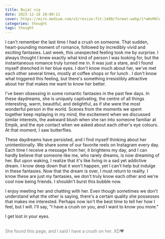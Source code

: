 ```yaml
---
title: Bujać się
date: 2023-12-18 20:00:11
cover: https://miro.medium.com/v2/resize:fit:1400/format:webp/1*wHsM4lnTwnnkszc-depMbA.jpeg
categories: thought
tags: thought
---
```


I can't remember the last time I had a crush on someone. That sudden, heart-pounding moment of romance, followed by incredibly vivid and exciting fantasies. Last week, this unexpected feeling took me by surprise. I always thought I knew exactly what kind of person I was looking for, but the instantaneous romance truly turned me in. It was just a stare, and I found myself drenched in her blue eyes. I don't know much about her, we've met each other several times, mostly at coffee shops or for lunch . I don't know what triggered this feeling, but there's something irresistibly attractive about her that makes me want to know her better.

I've been obsessing in some romantic fantasies in the past few days. In these daydreams, she is uniquely captivating, the centre of all things interesting, warm, beautiful, and delightful, as if she were the most wonderful person in the world. Scenes from the moments we spent together keep replaying in my mind, the excitement when we discussed similar interests, the awkward blush when she ran into someone familiar at Empik, and the eye contact when we asked about each other's eye colours. At that moment, I saw butterflies.

These daydreams have persisted, and I find myself thinking about her unintentionally. We share some of our favorite reels on Instagram every day. Each time I receive a message from her, it brightens my day, and I can hardly believe that someone like me, who rarely dreams, is now dreaming of her. But upon waking, I realize that it's like living in a sad yet addictive dream. I know deep down that it won't happen, yet I can't help but indulge in these fantasies. Now that the dream is over, I must return to reality. I know these are just my fantasies, we don't truly know each other and we're cool now being friends. I shouldn't burst this bubble now.

I enjoy meeting her and chatting with her. Even though sometimes we don't understand what the other is saying, there's a certain quality she possesses that makes me interested. Perhaps now isn't the best time to tell her how I feel, but I will. I'll say, "I have a crush on you, and I want to know you more."

I get lost in your eyes.  
  <br />  

<p style="color:gray">She found this page, and I said I have a crush on her. XD❤️</p>
